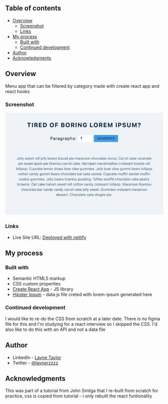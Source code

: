 ## Table of contents

- [Overview](#overview)
  - [Screenshot](#screenshot)
  - [Links](#links)
- [My process](#my-process)
  - [Built with](#built-with)
  - [Continued development](#continued-development)
- [Author](#author)
- [Acknowledgments](#acknowledgments)

## Overview

Menu app that can be filtered by category made with create react app and react hooks

### Screenshot

![Main page](./src/loremipsumgenss.png)

### Links

- Live Site URL: [Deployed with netlify](https://visionary-liger-79bd9f.netlify.app/)

## My process

### Built with

- Semantic HTML5 markup
- CSS custom properties
- [Create React App](https://create-react-app.dev/) - JS library
- [Hipster Ipsum](https://hipsum.co/) - data.js file creted with lorem-ipsum generated here

### Continued development

I would like to re-do the CSS from scratch at a later date. There is no figma file for this and I'm studying for a react interview so I skipped the CSS. I'd also like to do this with an API and not a data file

## Author

- LinkedIn - [Layne Taylor](https://www.linkedin.com/in/layne-taylor/)
- Twitter - [@laynerzzzz](https://www.twitter.com/laynerzzzz)

## Acknowledgments

This was part of a tutorial from John Smilga that I re-built from scratch for practice, css is copied from tutorial - i only rebuilt the react funtionality
